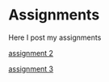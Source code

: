 # Assignments
Here I post my assignments

[assignment 2](https://github.com/Kiewit/Assignments/blob/master/assignment2-Copy1.ipynb)

[assignment 3](https://github.com/Kiewit/Assignments/blob/master/assignment3-Copy1.ipynb)
